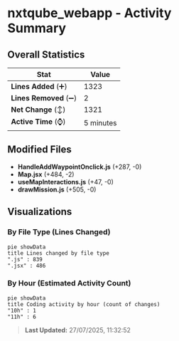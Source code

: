 # nxtqube_webapp - Activity Summary 

## Overall Statistics

| Stat                   | Value                                                             |
| ---------------------- | ----------------------------------------------------------------- |
| **Lines Added** (➕)   | 1323                                          |
| **Lines Removed** (➖) | 2                                        |
| **Net Change** (↕)    | 1321                |
| **Active Time** (⌚)   | 5 minutes |


## Modified Files
- **HandleAddWaypointOnclick.js** (+287, -0)
- **Map.jsx** (+484, -2)
- **useMapInteractions.js** (+47, -0)
- **drawMission.js** (+505, -0)

## Visualizations

### By File Type (Lines Changed)

```mermaid
pie showData
title Lines changed by file type
".js" : 839
".jsx" : 486
```

### By Hour (Estimated Activity Count)

```mermaid
pie showData
title Coding activity by hour (count of changes)
"10h" : 1
"11h" : 6
```


> **Last Updated:** 27/07/2025, 11:32:52